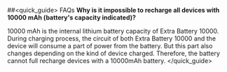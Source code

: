 ##<quick_guide> FAQs
**Why is it impossible to recharge all devices with 10000 mAh (battery's capacity indicated)?**

10000 mAh is the internal lithium battery capacity of Extra Battery 10000. During charging process, the circuit of both Extra Battery 10000 and the device will consume a part of power from the battery. But this part also changes depending on the kind of device charged. Therefore, the battery cannot full recharge devices with a 10000mAh battery.
</quick_guide>
